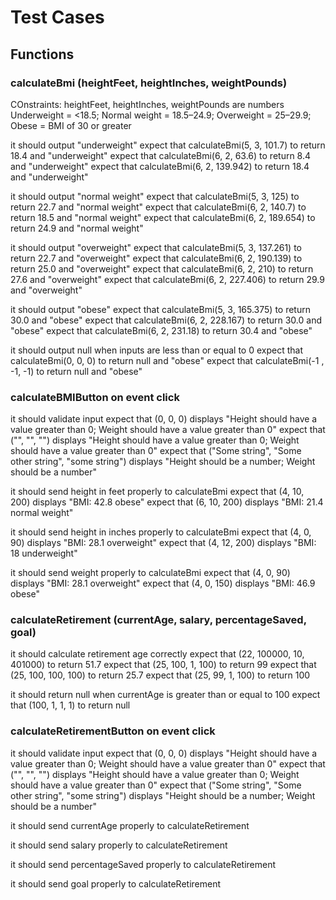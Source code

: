 # Test Cases

## Functions

### calculateBmi (heightFeet, heightInches, weightPounds)

COnstraints: heightFeet, heightInches, weightPounds are numbers
Underweight = <18.5; Normal weight = 18.5–24.9; Overweight = 25–29.9; Obese = BMI of 30 or greater

it should output "underweight"
expect that calculateBmi(5, 3, 101.7) to return 18.4 and "underweight"
expect that calculateBmi(6, 2, 63.6) to return 8.4 and "underweight"
expect that calculateBmi(6, 2, 139.942) to return 18.4 and "underweight"

it should output "normal weight"
expect that calculateBmi(5, 3, 125) to return 22.7 and "normal weight"
expect that calculateBmi(6, 2, 140.7) to return 18.5 and "normal weight"
expect that calculateBmi(6, 2, 189.654) to return 24.9 and "normal weight"

it should output "overweight"
expect that calculateBmi(5, 3, 137.261) to return 22.7 and "overweight"
expect that calculateBmi(6, 2, 190.139) to return 25.0 and "overweight"
expect that calculateBmi(6, 2, 210) to return 27.6 and "overweight"
expect that calculateBmi(6, 2, 227.406) to return 29.9 and "overweight"

it should output "obese"
expect that calculateBmi(5, 3, 165.375) to return 30.0 and "obese"
expect that calculateBmi(6, 2, 228.167) to return 30.0 and "obese"
expect that calculateBmi(6, 2, 231.18) to return 30.4 and "obese"

it should output null when inputs are less than or equal to 0
expect that calculateBmi(0, 0, 0) to return null and "obese"
expect that calculateBmi(-1 , -1, -1) to return null and "obese"

### calculateBMIButton on event click

it should validate input
expect that (0, 0, 0) displays "Height should have a value greater than 0; Weight should have a value greater than 0"
expect that ("", "", "") displays "Height should have a value greater than 0; Weight should have a value greater than 0"
expect that ("Some string", "Some other string", "some string") displays "Height should be a number; Weight should be a number"

it should send height in feet properly to calculateBmi
expect that (4, 10, 200) displays "BMI: 42.8 obese"
expect that (6, 10, 200) displays "BMI: 21.4 normal weight"

it should send height in inches properly to calculateBmi
expect that (4, 0, 90) displays "BMI: 28.1 overweight"
expect that (4, 12, 200) displays "BMI: 18 underweight"

it should send weight properly to calculateBmi
expect that (4, 0, 90) displays "BMI: 28.1 overweight"
expect that (4, 0, 150) displays "BMI: 46.9 obese"

### calculateRetirement (currentAge, salary, percentageSaved, goal)

it should calculate retirement age correctly
expect that (22, 100000, 10, 401000) to return 51.7
expect that (25, 100, 1, 100) to return 99
expect that (25, 100, 100, 100) to return 25.7
expect that (25, 99, 1, 100) to return 100

it should return null when currentAge is greater than or equal to 100
expect that (100, 1, 1, 1) to return null

<!-- it should return null when percentageSaved is greater than 100 or less than 0
expect that (1, 1, 101, 1) to return null
expect that (1, 1, -1, 1) to return null

it should return null when currentAge is less than or equal to 0
expect that (-1, 1, 1, 1) to return null

it should return null when salary is less than or equal to 0
expect that (1, -3, 1, 1) to return null

it should return null when goal is less than or equal to 0
expect that (1, 1, 1, -1) to return null -->

### calculateRetirementButton on event click

it should validate input
expect that (0, 0, 0) displays "Height should have a value greater than 0; Weight should have a value greater than 0"
expect that ("", "", "") displays "Height should have a value greater than 0; Weight should have a value greater than 0"
expect that ("Some string", "Some other string", "some string") displays "Height should be a number; Weight should be a number"

it should send currentAge properly to calculateRetirement

it should send salary properly to calculateRetirement

it should send percentageSaved properly to calculateRetirement

it should send goal properly to calculateRetirement




